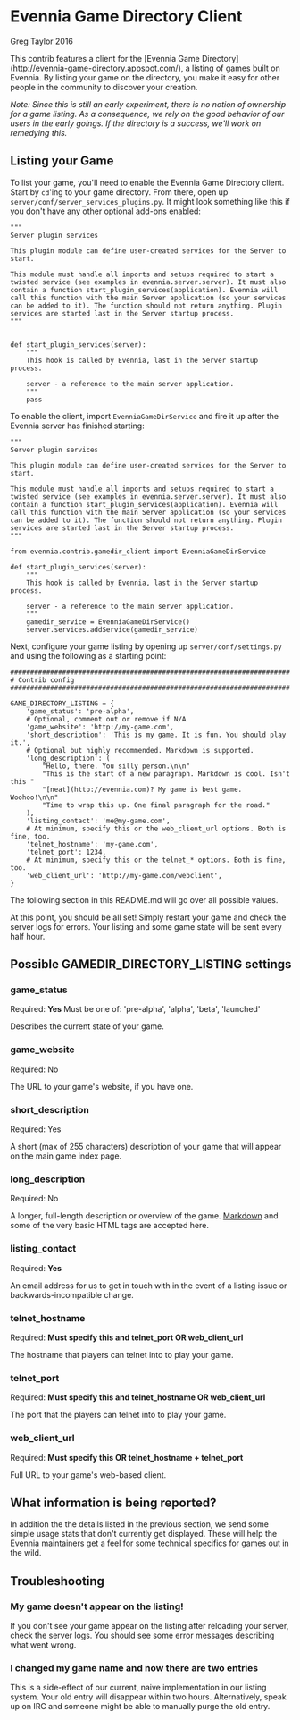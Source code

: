 # Evennia Game Directory Client

Greg Taylor 2016

This contrib features a client for the [Evennia Game Directory]
(http://evennia-game-directory.appspot.com/), a listing of games built on
Evennia. By listing your game on the directory, you make it easy for other
people in the community to discover your creation.

*Note: Since this is still an early experiment, there is no notion of
ownership for a game listing. As a consequence, we rely on the good behavior
of our users in the early goings. If the directory is a success, we'll work
on remedying this.*

## Listing your Game

To list your game, you'll need to enable the Evennia Game Directory client.
Start by `cd`'ing to your game directory. From there, open up
`server/conf/server_services_plugins.py`. It might look something like this
if you don't have any other optional add-ons enabled:

    """
    Server plugin services

    This plugin module can define user-created services for the Server to
    start.

    This module must handle all imports and setups required to start a
    twisted service (see examples in evennia.server.server). It must also
    contain a function start_plugin_services(application). Evennia will
    call this function with the main Server application (so your services
    can be added to it). The function should not return anything. Plugin
    services are started last in the Server startup process.
    """


    def start_plugin_services(server):
        """
        This hook is called by Evennia, last in the Server startup process.

        server - a reference to the main server application.
        """
        pass


To enable the client, import `EvenniaGameDirService` and fire it up after the
Evennia server has finished starting:

    """
    Server plugin services

    This plugin module can define user-created services for the Server to
    start.

    This module must handle all imports and setups required to start a
    twisted service (see examples in evennia.server.server). It must also
    contain a function start_plugin_services(application). Evennia will
    call this function with the main Server application (so your services
    can be added to it). The function should not return anything. Plugin
    services are started last in the Server startup process.
    """

    from evennia.contrib.gamedir_client import EvenniaGameDirService

    def start_plugin_services(server):
        """
        This hook is called by Evennia, last in the Server startup process.

        server - a reference to the main server application.
        """
        gamedir_service = EvenniaGameDirService()
        server.services.addService(gamedir_service)


Next, configure your game listing by opening up `server/conf/settings.py` and
 using the following as a starting point:

    ######################################################################
    # Contrib config
    ######################################################################

    GAME_DIRECTORY_LISTING = {
        'game_status': 'pre-alpha',
        # Optional, comment out or remove if N/A
        'game_website': 'http://my-game.com',
        'short_description': 'This is my game. It is fun. You should play it.',
        # Optional but highly recommended. Markdown is supported.
        'long_description': (
            "Hello, there. You silly person.\n\n"
            "This is the start of a new paragraph. Markdown is cool. Isn't this "
            "[neat](http://evennia.com)? My game is best game. Woohoo!\n\n"
            "Time to wrap this up. One final paragraph for the road."
        ),
        'listing_contact': 'me@my-game.com',
        # At minimum, specify this or the web_client_url options. Both is fine, too.
        'telnet_hostname': 'my-game.com',
        'telnet_port': 1234,
        # At minimum, specify this or the telnet_* options. Both is fine, too.
        'web_client_url': 'http://my-game.com/webclient',
    }

The following section in this README.md will go over all possible values.

At this point, you should be all set! Simply restart your game and check the
server logs for errors. Your listing and some game state will be sent every
half hour.

## Possible GAMEDIR_DIRECTORY_LISTING settings

### game_status

Required: **Yes**
Must be one of: 'pre-alpha', 'alpha', 'beta', 'launched'

Describes the current state of your game.

### game_website

Required: No

The URL to your game's website, if you have one.

### short_description

Required: Yes

A short (max of 255 characters) description of your game that will appear
on the main game index page.

### long_description

Required: No

A longer, full-length description or overview of the game. 
[Markdown](https://github.com/adam-p/markdown-here/wiki/Markdown-Cheatsheet)
and some of the very basic HTML tags are accepted here.

### listing_contact

Required: **Yes**

An email address for us to get in touch with in the event of a listing issue
or backwards-incompatible change.

### telnet_hostname

Required: **Must specify this and telnet_port OR web_client_url**

The hostname that players can telnet into to play your game.

### telnet_port

Required: **Must specify this and telnet_hostname OR web_client_url**

The port that the players can telnet into to play your game.

### web_client_url

Required: **Must specify this OR telnet_hostname + telnet_port**

Full URL to your game's web-based client.

## What information is being reported?

In addition the the details listed in the previous section, we send some
simple usage stats that don't currently get displayed. These will help the
Evennia maintainers get a feel for some technical specifics for games out in
the wild.

## Troubleshooting

### My game doesn't appear on the listing!

If you don't see your game appear on the listing after reloading your server, 
check the server logs. You should see some error messages describing what
went wrong.

### I changed my game name and now there are two entries

This is a side-effect of our current, naive implementation in our listing
system. Your old entry will disappear within two hours. Alternatively,
speak up on IRC and someone might be able to manually purge the old entry.
